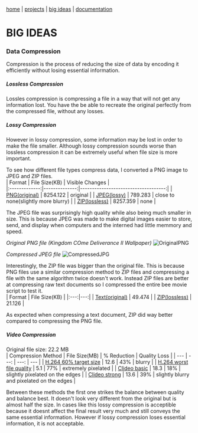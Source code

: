 [home](https://sanduran.github.io) | [projects](https://sanduran.github.io/projects) | [big ideas](https://sanduran.github.io/big_ideas) | [documentation](https://sanduran.github.io/documentation)

# BIG IDEAS
### Data Compression
Compression is the process of reducing the size of data by encoding it efficiently without losing essential information.
##### Lossless Compression  
Lossles compression is compressing a file in a way that will not get any information lost. You have the be able to recreate the original perfectly from the compressed file, without any losses.
##### Lossy Compression
However in lossy compression, some information may be lost in order to make the file smaller. Although lossy compression sounds worse than lossless compression it can be extremely useful when file size is more important.

To see how different file types compress data, I converted a PNG image to JPEG and ZIP files.  
| Format        | File Size(KB) | Visible Changes                     |  
|:-------------:|--------------:|------------------------------------:|
| [PNG(original)](https://github.com/sanduran/sanduran.github.io/tree/main/assets/compression/KCDWallpaper.png) | 8254.122 | original |
| [JPEG(lossy)](https://github.com/sanduran/sanduran.github.io/tree/main/assets/compression/KCDWallpaper.jpg) | 789.283 | close to none(slightly more blurry) |
| [ZIP(lossless)](https://github.com/sanduran/sanduran.github.io/tree/main/assets/compression/KCDWallpaper.png.zip) | 8257.359 | none |

The JPEG file was surprisingly high quality while also being much smaller in size. This is because JPEG was made to make digital images easier to store, send, and display when computers and the interned had little memmory and speed.

*Original PNG file (Kingdom COme Deliverance II Wallpaper)*
![OriginalPNG](https://sanduran.github.io/assets/compression/KCDWallpaper.png)

*Compressed JPEG file*
![CompressedJPG](https://sanduran.github.io/assets/compression/KCDWallpaper.jpg)

Interestingly, the ZIP file was bigger than the original file. This is because PNG files use a similar compression method to ZIP files and compressing a file with the same algorithm twice doesn't work. Instead ZIP files are better at compressing raw text documents so I compressed the entire bee movie script to test it.  
| Format | File Size(KB) |
|:---:|---:|
| [Text(original)](https://github.com/sanduran/sanduran.github.io/tree/main/assets/compression/BeeMovieScript) | 49.474 |
| [ZIP(lossless)](https://github.com/sanduran/sanduran.github.io/tree/main/assets/compression/BeeMovieScript.zip) | 21.126 |

As expected when compressing a text document, ZIP did way better compared to compressing the PNG file.

##### Video Compression
Original file size: 22.2 MB  
| Compression Method | File Size(MB) | % Reduction | Quality Loss |
| --- | ---: | ---: | --- |
| [H.264 60% target size](https://github.com/sanduran/sanduran.github.io/tree/main/assets/compression/seriousVdeo_H264_60%.mp4) | 12.6 | 43% | blurry |
| [H.264 worst file quality](https://github.com/sanduran/sanduran.github.io/tree/main/assets/compression/seriousVdeo_H264_worstFileQuality.mp4) | 5.1 | 77% | extremely pixelated |
| [Clideo basic](https://github.com/sanduran/sanduran.github.io/tree/main/assets/compression/seriousVdeo_ClideoBasic.mp4) | 18.3 | 18% | slightly pixelated on the edges |
| [Clideo strong](https://github.com/sanduran/sanduran.github.io/tree/main/assets/compression/seriousVdeo_ClideoStrong.mp4) | 13.6 | 39% | slightly blurry and pixelated on the edges |

Between these methods the first one strikes the balance between quality and balance best. It doesn't look very different from the original but is almost half the size. In cases like this lossy compression is acceptible because it doesnt affect the final result very much and still conveys the same essential information. However if lossy compression loses essential information, it is not acceptable.
